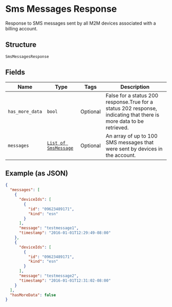 
# Sms Messages Response

Response to SMS messages sent by all M2M devices associated with a billing account.

## Structure

`SmsMessagesResponse`

## Fields

| Name | Type | Tags | Description |
|  --- | --- | --- | --- |
| `has_more_data` | `bool` | Optional | False for a status 200 response.True for a status 202 response, indicating that there is more data to be retrieved. |
| `messages` | [`List of SmsMessage`](../../doc/models/sms-message.md) | Optional | An array of up to 100 SMS messages that were sent by devices in the account. |

## Example (as JSON)

```json
{
  "messages": [
    {
      "deviceIds": [
        {
          "id": "09623489171",
          "kind": "esn"
        }
      ],
      "message": "testmessage1",
      "timestamp": "2016-01-01T12:29:49-08:00"
    },
    {
      "deviceIds": [
        {
          "id": "09623489171",
          "kind": "esn"
        }
      ],
      "message": "testmessage2",
      "timestamp": "2016-01-01T12:31:02-08:00"
    }
  ],
  "hasMoreData": false
}
```

